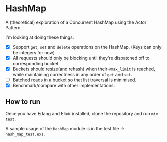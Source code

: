 # HashMap

A (theoretical) exploration of a Concurrent HashMap using the Actor Pattern.

I'm looking at doing these things:
- [x] Support `get`, `set` and `delete` operations on the HashMap. (Keys can only be integers for now)
- [x] All requests should only be blocking until they're dispatched off to corresponding bucket.
- [x] Buckets should resize(and rehash) when their `@max_limit` is reached, while maintaining correctness in any order of `get` and `set`.
- [ ] Batched reads in a bucket so that list traversal is minimised.
- [x] Benchmark/compare with other implementations.

## How to run

Once you have Erlang and Elixir installed, clone the repository and run
`mix test`.

A sample usage of the `HashMap` module is in the test file -> `hash_map_test.exs`.

